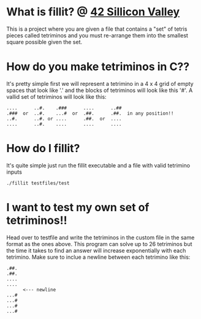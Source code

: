 # What is fillit? @ <a href = "https://www.42.us.org/">42 Sillicon Valley</a>
This is a project where you are given a file that contains a "set" of tetris pieces called tetriminos and you must re-arrange them into the smallest square possible given the set.
# How do you make tetriminos in C??
It's pretty simple first we will represent a tetrimino in a 4 x 4 grid of empty spaces that look like '.' and the blocks of tetriminos will look like this '#'. A vallid set of tetriminos will look like this:

    ....      ..#.    .###      ....      ..##
    .###  or  ..#.    ...#  or  .##.      .##.  in any position!!
    ..#.      ..#. or ....      .##.  or  ....  
    ....      ..#.    ....      ....      ....
 
# How do I fillit?
It's quite simple just run the fillit executable and a file with valid tetrimino inputs

    ./fillit testfiles/test
# I want to test my own set of tetriminos!!
Head over to testfile and write the tetriminos in the custom file in the same format as the ones above. This program can solve up to 26 tetriminos but the time it takes to find an answer will increase exponentially with each tetrimino. Make sure to inclue a newline between each tetrimino like this:

    .##.
    .##.
    ....
    ....
          <--- newline
    ...#
    ...#
    ...#
    ...#
